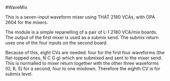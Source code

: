 ﻿#WaveMix

This is a seven-input waveform mixer using THAT 2180 VCAs, with OPA 2604 for the mixers.

The module is a simple repanelling of a pair of  L-1 2180 VCA/mix boards. The output of the first mixer is used as a submix send. The submix return uses one of the four inputs on the second board. 

Because of this, eight
CVs are needed: four for the first four waveforms (the flat-topped ones, N C G g) which are submixed and sent to the 
mixer send. This is normalled to mixer return together with the other three waveforms (O, 8, S) for a second, four 
to one mixdown. Therefore the eighth CV is for submix level.